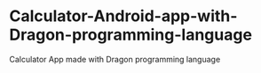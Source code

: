 # Calculator-Android-app-with-Dragon-programming-language
Calculator App made with Dragon programming language
